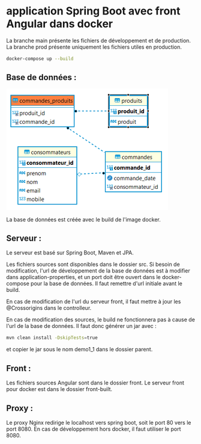 # application Spring Boot avec front Angular dans docker

La branche main présente les fichiers de développement et de production. La branche prod présente uniquement les fichiers utiles en production.  

```bash 
docker-compose up --build
```

## Base de données :  

![image](bdd.png)  

La base de données est créée avec le build de l'image docker.

## Serveur :  
  
Le serveur est basé sur Spring Boot, Maven et JPA.

Les fichiers sources sont disponibles dans le dossier src. Si besoin de modification, l'url de développement de la base de données est à modifier dans application-properties, et un port doit être ouvert dans le docker-compose pour la base de données. Il faut remettre d'url initiale avant le build.

En cas de modification de l'url du serveur front, il faut mettre à jour les @Crossorigins dans le controlleur.

En cas de modification des sources, le build ne fonctionnera pas à cause de l'url de la base de données. Il faut donc générer un jar avec :

```bash
mvn clean install -DskipTests=true
```  

et copier le jar sous le nom demo1_1 dans le dossier parent.  

## Front : 

Les fichiers sources Angular sont dans le dossier front. Le serveur front pour docker est dans le dossier front-built.  

## Proxy : 

Le proxy Nginx redirige le localhost vers spring boot, soit le port 80 vers le port 8080. En cas de développement hors docker, il faut utiliser le port 8080.  